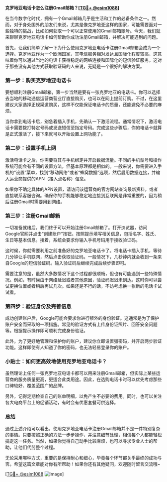 **克罗地亚电话卡怎么注册Gmail邮箱？[[TG💪+ @esim1088](https://t.me/s/esim1088)]**

在当今数字化时代，拥有一个Gmail邮箱几乎是生活和工作的必备条件之一。然而，对于身处国外的朋友们来说，尤其是像克罗地亚这样的国家，可能需要面对一些独特的挑战，比如如何获取一个可以正常使用的Gmail邮箱账号。今天，我们就来聊聊克罗地亚电话卡如何帮助你成功注册Gmail邮箱，并解决可能遇到的问题。

首先，让我们简单了解一下为什么使用克罗地亚电话卡注册Gmail邮箱会成为一个选择。克罗地亚作为一个欧洲国家，其电信服务相对发达且国际化程度较高，这意味着你可以通过当地的电话卡获得稳定的网络连接和国际化的短信验证服务。这对于那些没有其他方式获取验证码的人来说，无疑是一个很好的解决方案。

### 第一步：购买克罗地亚电话卡

要想顺利注册Gmail邮箱，第一步当然是要有一张克罗地亚的电话卡。你可以选择去当地的移动通信运营商营业厅直接购买，也可以在网上提前订购。不过，在这里建议大家选择正规渠道购买，这样不仅能保证电话卡的质量，还能避免不必要的麻烦。

当你拿到电话卡后，别急着插入手机，先确认一下激活流程。通常情况下，激活电话卡需要拨打特定号码或发送短信至指定号码。完成这些步骤后，你的电话卡就算是正式激活了，接下来就可以开始设置上网功能了。

### 第二步：设置手机上网

激活电话卡之后，你需要将其与手机绑定并开启数据流量。不同的手机型号和操作系统可能会有不同的设置方法，但基本原理都是相似的。一般来说，你需要进入手机的“设置”菜单，找到“移动网络”或者“蜂窝数据”选项，然后启用数据连接，并输入运营商提供的APN（接入点名称）信息。

如果你不确定具体的APN设置，请访问该运营商的官方网站查询最新资料，或者直接联系客服咨询。确保你的手机能够稳定地连接到互联网是非常重要的，因为稍后注册Gmail时需要用到网络。

### 第三步：注册Gmail邮箱

一切准备就绪后，我们终于可以开始注册Gmail邮箱了。打开浏览器，访问Google官网并点击“创建账户”按钮。按照提示填写相关信息，包括名字、姓氏、生日等基本信息。接着，系统会要求你输入手机号码用于接收验证码。

这时候，你就需要利用之前准备好的克罗地亚电话卡了。将电话卡插入手机，等待几分钟让手机联网，然后点击获取验证码。一般情况下，几秒钟内就会收到一条来自Google的短信验证码。输入验证码后继续完成后续步骤即可。

需要注意的是，虽然大多数情况下这个过程都很顺畅，但也有可能遇到一些特殊情况。例如，有时候由于网络延迟或者其他原因，验证码迟迟未到达。这时你可以尝试更换位置或者稍后再试几次。如果还是不行的话，不妨考虑换一张新的电话卡试试看。

### 第四步：验证身份及完善信息

成功创建账户后，Google可能会要求你进行额外的身份验证。这通常是为了保护账户安全而采取的一项措施。常见的验证方式有上传身份证照片、回答安全问题等。根据提示操作即可顺利完成身份验证。

此外，为了更好地管理和保护你的账户，建议你立即设置强密码，并开启两步验证功能。这样即使有人知道了你的密码，也无法轻易登录你的账户。

### 小贴士：如何更高效地使用克罗地亚电话卡？

虽然理论上任何一张克罗地亚电话卡都可以用来注册Gmail邮箱，但实际上某些运营商的服务质量更高，更适合此类用途。因此，在选购电话卡时可以优先考虑那些口碑较好、覆盖范围广的品牌。

另外，记得定期检查自己的账单明细，以免产生不必要的费用。同时，也可以关注各大电商平台上的促销活动，有时会有优惠套餐可供选择。

### 总结

通过上述介绍可以看出，使用克罗地亚电话卡注册Gmail邮箱并不是一件特别复杂的事情。只要按照正确的方法一步步操作，并注意细节处理，相信每个人都能轻松搞定这一任务。当然，如果你觉得自己动手比较麻烦，也可以寻求专业人士的帮助，让他们代劳整个过程。

无论采用哪种方式，重要的是保持耐心和细心，毕竟每个环节都关乎最终的成功与否。希望这篇文章能对你有所帮助！如果你还有其他疑问，欢迎随时留言交流哦~

[[TG💪+ @esim1088](https://t.me/s/esim1088) ![Image](https://i.postimg.cc/4NQfJmqS/Snipaste-2025-05-13-00-14-12.png)]